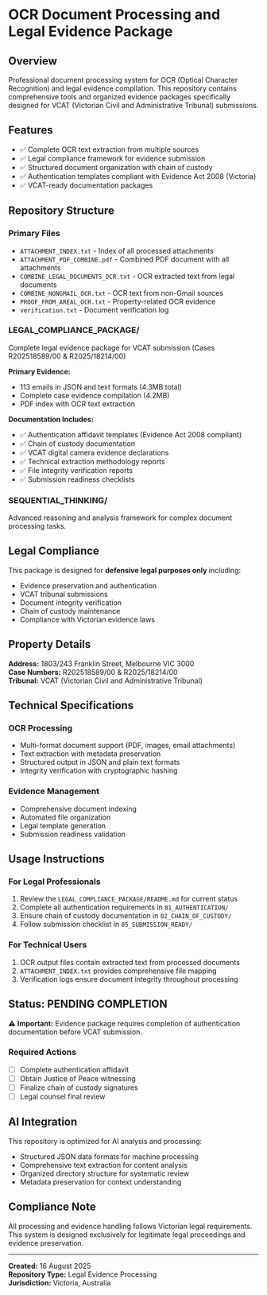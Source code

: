 # OCR Document Processing and Legal Evidence Package

## Overview
Professional document processing system for OCR (Optical Character Recognition) and legal evidence compilation. This repository contains comprehensive tools and organized evidence packages specifically designed for VCAT (Victorian Civil and Administrative Tribunal) submissions.

## Features
- ✅ Complete OCR text extraction from multiple sources
- ✅ Legal compliance framework for evidence submission
- ✅ Structured document organization with chain of custody
- ✅ Authentication templates compliant with Evidence Act 2008 (Victoria)
- ✅ VCAT-ready documentation packages

## Repository Structure

### Primary Files
- `ATTACHMENT_INDEX.txt` - Index of all processed attachments
- `ATTACHMENT_PDF_COMBINE.pdf` - Combined PDF document with all attachments
- `COMBINE_LEGAL_DOCUMENTS_OCR.txt` - OCR extracted text from legal documents
- `COMBINE_NONGMAIL_OCR.txt` - OCR text from non-Gmail sources
- `PROOF_FROM_AREAL_OCR.txt` - Property-related OCR evidence
- `verification.txt` - Document verification log

### LEGAL_COMPLIANCE_PACKAGE/
Complete legal evidence package for VCAT submission (Cases R202518589/00 & R2025/18214/00)

**Primary Evidence:**
- 113 emails in JSON and text formats (4.3MB total)
- Complete case evidence compilation (4.2MB)
- PDF index with OCR text extraction

**Documentation Includes:**
- ✅ Authentication affidavit templates (Evidence Act 2008 compliant)
- ✅ Chain of custody documentation
- ✅ VCAT digital camera evidence declarations
- ✅ Technical extraction methodology reports
- ✅ File integrity verification reports
- ✅ Submission readiness checklists

### SEQUENTIAL_THINKING/
Advanced reasoning and analysis framework for complex document processing tasks.

## Legal Compliance

This package is designed for **defensive legal purposes only** including:
- Evidence preservation and authentication
- VCAT tribunal submissions
- Document integrity verification
- Chain of custody maintenance
- Compliance with Victorian evidence laws

## Property Details
**Address:** 1803/243 Franklin Street, Melbourne VIC 3000  
**Case Numbers:** R202518589/00 & R2025/18214/00  
**Tribunal:** VCAT (Victorian Civil and Administrative Tribunal)

## Technical Specifications

### OCR Processing
- Multi-format document support (PDF, images, email attachments)
- Text extraction with metadata preservation
- Structured output in JSON and plain text formats
- Integrity verification with cryptographic hashing

### Evidence Management
- Comprehensive document indexing
- Automated file organization
- Legal template generation
- Submission readiness validation

## Usage Instructions

### For Legal Professionals
1. Review the `LEGAL_COMPLIANCE_PACKAGE/README.md` for current status
2. Complete all authentication requirements in `01_AUTHENTICATION/`
3. Ensure chain of custody documentation in `02_CHAIN_OF_CUSTODY/`
4. Follow submission checklist in `05_SUBMISSION_READY/`

### For Technical Users
1. OCR output files contain extracted text from processed documents
2. `ATTACHMENT_INDEX.txt` provides comprehensive file mapping
3. Verification logs ensure document integrity throughout processing

## Status: PENDING COMPLETION
⚠️ **Important:** Evidence package requires completion of authentication documentation before VCAT submission.

### Required Actions
- [ ] Complete authentication affidavit
- [ ] Obtain Justice of Peace witnessing
- [ ] Finalize chain of custody signatures
- [ ] Legal counsel final review

## AI Integration
This repository is optimized for AI analysis and processing:
- Structured JSON data formats for machine processing
- Comprehensive text extraction for content analysis
- Organized directory structure for systematic review
- Metadata preservation for context understanding

## Compliance Note
All processing and evidence handling follows Victorian legal requirements. This system is designed exclusively for legitimate legal proceedings and evidence preservation.

---
**Created:** 16 August 2025  
**Repository Type:** Legal Evidence Processing  
**Jurisdiction:** Victoria, Australia